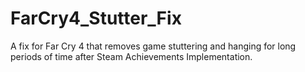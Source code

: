 # FarCry4_Stutter_Fix
A fix for Far Cry 4 that removes game stuttering and hanging for long periods of time after Steam Achievements Implementation.
